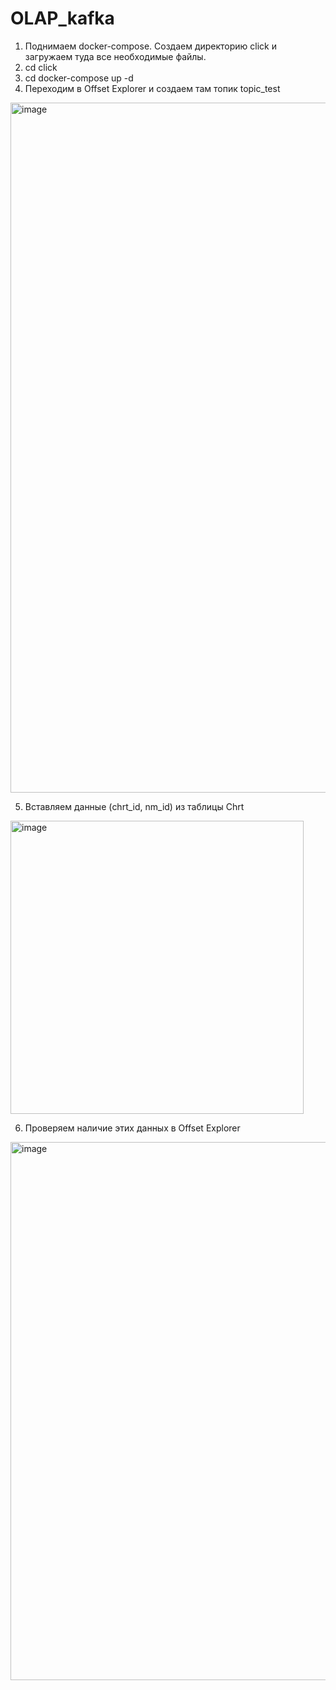 # OLAP_kafka
1. Поднимаем docker-compose. Создаем директорию click и загружаем туда все необходимые файлы.
2. cd click
3. cd docker-compose up -d
4. Переходим в Offset Explorer и создаем там топик topic_test

<img width="1104" alt="image" src="https://github.com/Vled5445/OLAP_kafka/assets/101985341/7d287b3a-11c2-49f8-9b6f-e6cf78714486">

5. Вставляем данные (chrt_id, nm_id) из таблицы Chrt
<img width="469" alt="image" src="https://github.com/Vled5445/OLAP_kafka/assets/101985341/3bcc9879-e68b-49e9-aa75-32bebd413fdc">
   
6. Проверяем наличие этих данных в Offset Explorer

<img width="861" alt="image" src="https://github.com/Vled5445/OLAP_kafka/assets/101985341/057092c2-e5f5-4b1d-8baf-d706a73fa3a7">



